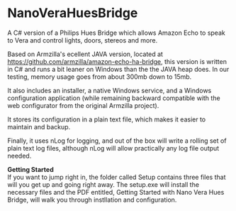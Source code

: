 # NanoVeraHuesBridge
A C# version of a Philips Hues Bridge which allows Amazon Echo to speak to Vera and control lights, doors, stereos and more.

Based on Armzilla's ecellent JAVA version, located at https://github.com/armzilla/amazon-echo-ha-bridge, this version is written in C# 
and runs a bit leaner on Windows than the the JAVA heap does.  In our testing, memory usage goes from about 300mb down to 15mb.  

It also includes an installer, a native Windows service, and a Windows configuration application (while remaining backward compatible with the  web configurator from the original Armzilla project).

It stores its configuration in a plain text file, which makes it easier to maintain and backup.

Finally, it uses nLog for logging, and out of the box will write a rolling set of plain text log files, although nLog will allow practically any log file output needed.

**Getting Started**  
If you want to jump right in, the folder called Setup contains three files that will you get up and going right away.  The setup.exe will install the necessary files and the PDF entitled, Getting Started with Nano Vera Hues Bridge, will walk you through instllation and configuration.

